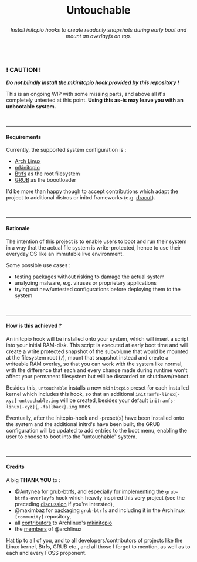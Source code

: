 # <p align="center">Untouchable</p>

###### <p align="center">_Install initcpio hooks to create readonly snapshots during early boot and mount an overlayfs on top._</p>

</br>

### ! CAUTION !

**_Do not blindly install the mkinitcpio hook provided by this repository !_**

This is an ongoing WIP with some missing parts, and above all it's completely untested at this point. **Using this as-is may leave you with an unbootable system.**

</br>

---

#### Requirements

Currently, the supported system configuration is :

- [Arch Linux](https://www.archlinux.org)
- [mkinitcpio](https://projects.archlinux.org/mkinitcpio.git)
- [Btrfs](https://btrfs.wiki.kernel.org/index.php/Main_Page) as the root filesystem
- [GRUB](https://www.gnu.org/software/grub/index.html) as the boootloader

I'd be more than happy though to accept contributions which adapt the project to additional distros or initrd frameworks (e.g. [dracut](https://dracut.wiki.kernel.org/index.php/Main_Page)).


</br>

---

#### Rationale

The intention of this project is to enable users to boot and run their system in a way that the actual file system is write-protected, hence to use their everyday OS like an immutable live environment.

Some possible use cases :

- testing packages without risking to damage the actual system
- analyzing malware, e.g. viruses or proprietary applications
- trying out new/untested configurations before deploying them to the system


</br>

---

#### How is this achieved ?

An initcpio hook will be installed onto your system, which will insert a script into your initial RAM-disk. This script is executed at early boot time and will create a write protected snapshot of the subvolume that would be mounted at the filesystem root (`/`), mount that snapshot instead and create a writeable RAM overlay, so that you can work with the system like normal, with the difference that each and every change made during runtime won't affect your permanent filesystem but will be discarded on shutdown/reboot.

Besides this, `untouchable` installs a new `mkinitcpio` preset for each installed kernel which includes this hook, so that an additional `initramfs-linux[-xyz]-untouchable.img` will be created, besides your default `initramfs-linux[-xyz]{,-fallback}.img` ones.

Eventually, after the initcpio-hook and -preset(s) have been installed onto the system and the additional initrd's have been built, the GRUB configuration will be updated to add entries to the boot menu, enabling the user to choose to boot into the "untouchable" system.

</br>

---

#### Credits

A big **THANK YOU** to :

- @Antynea for [grub-btrfs](https://github.com/antynea/grub-btrfs), and especially for [implementing](https://github.com/Antynea/grub-btrfs/commit/9adce629f7632b9ae63ef5bf8e54ea9a9e6eee11) the `grub-btrfs-overlayfs` hook which heavily inspired this very project (see the preceding [discussion](https://github.com/Antynea/grub-btrfs/issues/92) if you're intersted),
- @maximbaz for [packaging](https://www.archlinux.org/packages/community/any/grub-btrfs/) `grub-btrfs` and including it in the Archlinux `[community]` repository,
- all [contributors](https://github.com/archlinux/mkinitcpio/graphs/contributors) to Archlinux's [mkinitcpio](https://git.archlinux.org/mkinitcpio.git/tree/)
- the [members](https://github.com/orgs/archlinux/people) of @archlinux

Hat tip to all of you, and to all developers/contributors of projects like the Linux kernel, Btrfs, GRUB etc., and all those I forgot to mention, as well as to each and every FOSS proponent.
